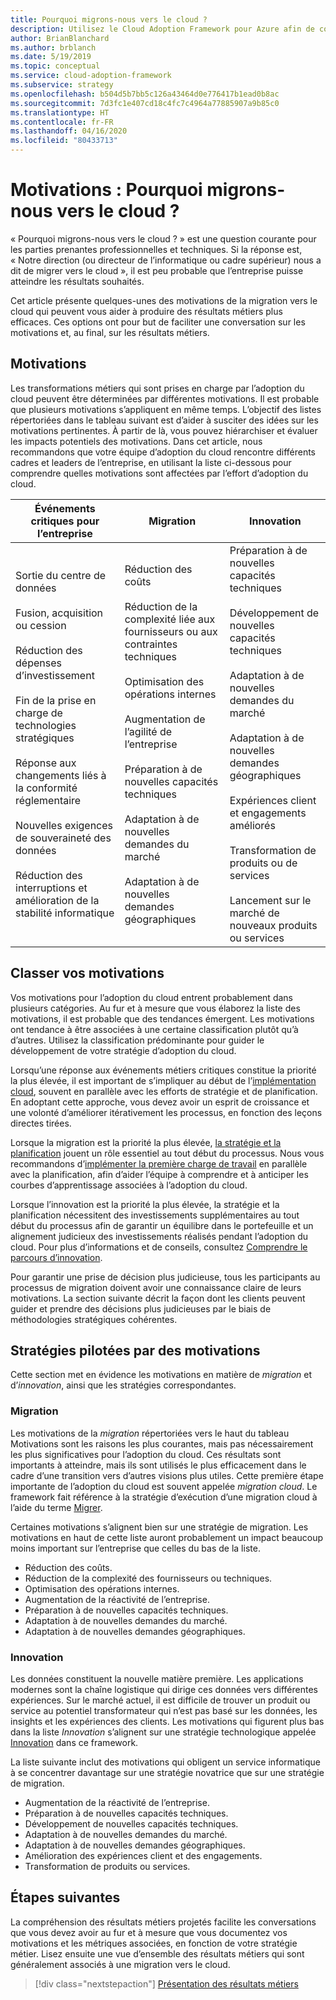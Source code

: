```yaml
---
title: Pourquoi migrons-nous vers le cloud ?
description: Utilisez le Cloud Adoption Framework pour Azure afin de comprendre en quoi les motivations de la migration cloud peuvent contribuer à donner des résultats opérationnels plus tangibles.
author: BrianBlanchard
ms.author: brblanch
ms.date: 5/19/2019
ms.topic: conceptual
ms.service: cloud-adoption-framework
ms.subservice: strategy
ms.openlocfilehash: b504d5b7bb5c126a43464d0e776417b1ead0b8ac
ms.sourcegitcommit: 7d3fc1e407cd18c4fc7c4964a77885907a9b85c0
ms.translationtype: HT
ms.contentlocale: fr-FR
ms.lasthandoff: 04/16/2020
ms.locfileid: "80433713"
---
```

<!-- markdownlint-disable MD026 -->

# <a name="motivations-why-are-we-moving-to-the-cloud"></a>Motivations : Pourquoi migrons-nous vers le cloud ?

« Pourquoi migrons-nous vers le cloud ? » est une question courante pour les parties prenantes professionnelles et techniques. Si la réponse est, « Notre direction (ou directeur de l’informatique ou cadre supérieur) nous a dit de migrer vers le cloud », il est peu probable que l’entreprise puisse atteindre les résultats souhaités.

Cet article présente quelques-unes des motivations de la migration vers le cloud qui peuvent vous aider à produire des résultats métiers plus efficaces. Ces options ont pour but de faciliter une conversation sur les motivations et, au final, sur les résultats métiers.

## <a name="motivations"></a>Motivations

Les transformations métiers qui sont prises en charge par l’adoption du cloud peuvent être déterminées par différentes motivations. Il est probable que plusieurs motivations s’appliquent en même temps. L’objectif des listes répertoriées dans le tableau suivant est d’aider à susciter des idées sur les motivations pertinentes. À partir de là, vous pouvez hiérarchiser et évaluer les impacts potentiels des motivations. Dans cet article, nous recommandons que votre équipe d’adoption du cloud rencontre différents cadres et leaders de l’entreprise, en utilisant la liste ci-dessous pour comprendre quelles motivations sont affectées par l’effort d’adoption du cloud.

<!-- markdownlint-disable MD033 -->

| Événements critiques pour l’entreprise | Migration | Innovation |
|---|---|---|
| Sortie du centre de données<br/><br/>Fusion, acquisition ou cession<br/><br/>Réduction des dépenses d’investissement<br/><br/>Fin de la prise en charge de technologies stratégiques<br/><br/>Réponse aux changements liés à la conformité réglementaire<br/><br/>Nouvelles exigences de souveraineté des données<br/><br/>Réduction des interruptions et amélioration de la stabilité informatique | Réduction des coûts<br/><br/>Réduction de la complexité liée aux fournisseurs ou aux contraintes techniques<br/><br/>Optimisation des opérations internes<br/><br/>Augmentation de l’agilité de l’entreprise<br/><br/>Préparation à de nouvelles capacités techniques<br/><br/>Adaptation à de nouvelles demandes du marché<br/><br/>Adaptation à de nouvelles demandes géographiques | Préparation à de nouvelles capacités techniques<br/><br/>Développement de nouvelles capacités techniques<br/><br/>Adaptation à de nouvelles demandes du marché<br/><br/>Adaptation à de nouvelles demandes géographiques<br/><br/>Expériences client et engagements améliorés<br/><br/>Transformation de produits ou de services<br/><br/>Lancement sur le marché de nouveaux produits ou services |

## <a name="classify-your-motivations"></a>Classer vos motivations

Vos motivations pour l’adoption du cloud entrent probablement dans plusieurs catégories. Au fur et à mesure que vous élaborez la liste des motivations, il est probable que des tendances émergent. Les motivations ont tendance à être associées à une certaine classification plutôt qu’à d’autres. Utilisez la classification prédominante pour guider le développement de votre stratégie d’adoption du cloud.

Lorsqu’une réponse aux événements métiers critiques constitue la priorité la plus élevée, il est important de s’impliquer au début de l’[implémentation cloud](../getting-started/migrate.md#cloud-implementation), souvent en parallèle avec les efforts de stratégie et de planification. En adoptant cette approche, vous devez avoir un esprit de croissance et une volonté d’améliorer itérativement les processus, en fonction des leçons directes tirées.

Lorsque la migration est la priorité la plus élevée, [la stratégie et la planification](../getting-started/migrate.md#cloud-strategy-and-planning) jouent un rôle essentiel au tout début du processus. Nous vous recommandons d’[implémenter la première charge de travail](../getting-started/migrate.md#cloud-implementation) en parallèle avec la planification, afin d’aider l’équipe à comprendre et à anticiper les courbes d’apprentissage associées à l’adoption du cloud.

Lorsque l’innovation est la priorité la plus élevée, la stratégie et la planification nécessitent des investissements supplémentaires au tout début du processus afin de garantir un équilibre dans le portefeuille et un alignement judicieux des investissements réalisés pendant l’adoption du cloud. Pour plus d’informations et de conseils, consultez [Comprendre le parcours d’innovation](../getting-started/innovate.md).

Pour garantir une prise de décision plus judicieuse, tous les participants au processus de migration doivent avoir une connaissance claire de leurs motivations. La section suivante décrit la façon dont les clients peuvent guider et prendre des décisions plus judicieuses par le biais de méthodologies stratégiques cohérentes.

## <a name="motivation-driven-strategies"></a>Stratégies pilotées par des motivations

Cette section met en évidence les motivations en matière de *migration* et d’*innovation*, ainsi que les stratégies correspondantes.

### <a name="migration"></a>Migration

Les motivations de la *migration* répertoriées vers le haut du tableau Motivations sont les raisons les plus courantes, mais pas nécessairement les plus significatives pour l’adoption du cloud. Ces résultats sont importants à atteindre, mais ils sont utilisés le plus efficacement dans le cadre d’une transition vers d’autres visions plus utiles. Cette première étape importante de l’adoption du cloud est souvent appelée *migration cloud*. Le framework fait référence à la stratégie d’exécution d’une migration cloud à l’aide du terme [Migrer](../getting-started/migrate.md).

Certaines motivations s’alignent bien sur une stratégie de migration. Les motivations en haut de cette liste auront probablement un impact beaucoup moins important sur l’entreprise que celles du bas de la liste.

- Réduction des coûts.
- Réduction de la complexité des fournisseurs ou techniques.
- Optimisation des opérations internes.
- Augmentation de la réactivité de l’entreprise.
- Préparation à de nouvelles capacités techniques.
- Adaptation à de nouvelles demandes du marché.
- Adaptation à de nouvelles demandes géographiques.

### <a name="innovation"></a>Innovation

Les données constituent la nouvelle matière première. Les applications modernes sont la chaîne logistique qui dirige ces données vers différentes expériences. Sur le marché actuel, il est difficile de trouver un produit ou service au potentiel transformateur qui n’est pas basé sur les données, les insights et les expériences des clients. Les motivations qui figurent plus bas dans la liste *Innovation* s’alignent sur une stratégie technologique appelée [Innovation](../getting-started/innovate.md) dans ce framework.

La liste suivante inclut des motivations qui obligent un service informatique à se concentrer davantage sur une stratégie novatrice que sur une stratégie de migration.

- Augmentation de la réactivité de l’entreprise.
- Préparation à de nouvelles capacités techniques.
- Développement de nouvelles capacités techniques.
- Adaptation à de nouvelles demandes du marché.
- Adaptation à de nouvelles demandes géographiques.
- Amélioration des expériences client et des engagements.
- Transformation de produits ou services.

## <a name="next-steps"></a>Étapes suivantes

La compréhension des résultats métiers projetés facilite les conversations que vous devez avoir au fur et à mesure que vous documentez vos motivations et les métriques associées, en fonction de votre stratégie métier. Lisez ensuite une vue d’ensemble des résultats métiers qui sont généralement associés à une migration vers le cloud.

> [!div class="nextstepaction"]
> [Présentation des résultats métiers](./business-outcomes/index.md)

